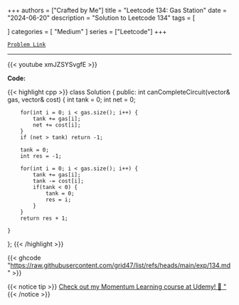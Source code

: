 
+++
authors = ["Crafted by Me"]
title = "Leetcode 134: Gas Station"
date = "2024-06-20"
description = "Solution to Leetcode 134"
tags = [
    
]
categories = [
    "Medium"
]
series = ["Leetcode"]
+++



[`Problem Link`](https://leetcode.com/problems/gas-station/description/)

---

{{< youtube xmJZSYSvgfE >}}

**Code:**

{{< highlight cpp >}}
class Solution {
public:
    int canCompleteCircuit(vector<int>& gas, vector<int>& cost) {
        int tank = 0;
        int net = 0;
        
        for(int i = 0; i < gas.size(); i++) {
            tank += gas[i];
            net += cost[i];
        }
        if (net > tank) return -1;
        
        tank = 0;
        int res = -1;
        
        for(int i = 0; i < gas.size(); i++) {
            tank += gas[i];
            tank -= cost[i];
            if(tank < 0) {
                tank = 0;
                res = i;
            }
        }
        return res + 1;
        
    }
};
{{< /highlight >}}

{{< ghcode "https://raw.githubusercontent.com/grid47/list/refs/heads/main/exp/134.md" >}}

{{< notice tip >}}
[Check out my Momentum Learning course at Udemy! 🚀 "](https://www.udemy.com/course/blind-75-the-data-structures-and-algorithms-essentials/)
{{< /notice >}}

